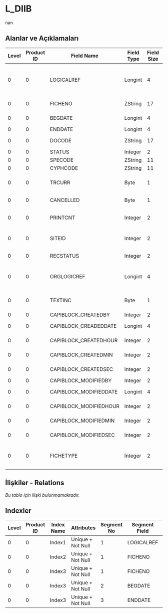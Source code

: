 # L_DIIB

nan

## Alanlar ve Açıklamaları

| Level | Product ID | Field Name | Field Type | Field Size | Field Offset | Türkçe Açıklama | Expression |
| ----- | ---------- | ---------- | ---------- | ---------- | ------------ | --------------- | ---------- |
| 0 | 0 | LOGICALREF | Longint | 4 | 0 | Dahilde İşleme İzin Belgesi Log. Ref. | Inward Processing License Logical Reference |
| 0 | 0 | FICHENO | ZString | 17 | 4 | Fiş numarası | Slip Number |
| 0 | 0 | BEGDATE | Longint | 4 | 21 | Başlangıç tarihi | Start Date |
| 0 | 0 | ENDDATE | Longint | 4 | 25 | Bitiş Tarihi | End Date |
| 0 | 0 | DOCODE | ZString | 17 | 29 | Belge Numarası | Document number |
| 0 | 0 | STATUS | Integer | 2 | 46 | Durumu | Status |
| 0 | 0 | SPECODE | ZString | 11 | 48 | Özel Kod | Aux. Code |
| 0 | 0 | CYPHCODE | ZString | 11 | 59 | Yetki Kodu | Auth. Code |
| 0 | 0 | TRCURR | Byte | 1 | 70 | İD Türü | Transaction Currency Type |
| 0 | 0 | CANCELLED | Byte | 1 | 71 | Kullanımda Değil | Not In Use |
| 0 | 0 | PRINTCNT | Integer | 2 | 72 | Basılmış Toplam Hesap | Total Count of Printed |
| 0 | 0 | SITEID | Integer | 2 | 74 | Veri Merkezi | Data Processing Site |
| 0 | 0 | RECSTATUS | Integer | 2 | 76 | Kayıt Durumu | Record Status |
| 0 | 0 | ORGLOGICREF | Longint | 4 | 78 | Orijinal Kayıt Log. Ref. | Original Record Logical Reference |
| 0 | 0 | TEXTINC | Byte | 1 | 82 | Ayrıntılı Açıklama İçerir | Contains Detail Description |
| 0 | 0 | CAPIBLOCK_CREATEDBY | Integer | 2 | 83 | Oluşturan | Created By |
| 0 | 0 | CAPIBLOCK_CREADEDDATE | Longint | 4 | 85 | Oluşturulma Tarihi | Created Date |
| 0 | 0 | CAPIBLOCK_CREATEDHOUR | Integer | 2 | 89 | Oluşturulma Saati | Created Hour |
| 0 | 0 | CAPIBLOCK_CREATEDMIN | Integer | 2 | 91 | Oluşturulma Dakikası | Created Minute |
| 0 | 0 | CAPIBLOCK_CREATEDSEC | Integer | 2 | 93 | Oluşturulma Saniyesi | Created Second |
| 0 | 0 | CAPIBLOCK_MODIFIEDBY | Integer | 2 | 95 | Değiştiren | Modified By |
| 0 | 0 | CAPIBLOCK_MODIFIEDDATE | Longint | 4 | 97 | Değiştirilme Tarihi | Modified Date |
| 0 | 0 | CAPIBLOCK_MODIFIEDHOUR | Integer | 2 | 101 | Değiştirilme Saati | Modified Hour |
| 0 | 0 | CAPIBLOCK_MODIFIEDMIN | Integer | 2 | 103 | Değiştirilme Dakikası | Modified Minute |
| 0 | 0 | CAPIBLOCK_MODIFIEDSEC | Integer | 2 | 105 | Değiştirilme Saniyesi | Modified Second |
| 0 | 0 | FICHETYPE | Integer | 2 | 107 | Fiş Türü ; 0=DIIB; 1= Geçici Kabul | Fiche Type ;0 = DIIB;1 = Temporary Acceptance01 |

## İlişkiler - Relations

*Bu tablo için ilişki bulunmamaktadır.*

## Indexler

| Level | Product ID | Index Name | Attributes | Segment No | Segment Field | Sense |
| ----- | ---------- | ---------- | ---------- | ---------- | ------------- | ----- |
| 0 | 0 | Index1 | Unique + Not Null | 1 | LOGICALREF | Ascending |
| 0 | 0 | Index2 | Unique + Not Null | 1 | FICHENO | Ascending |
| 0 | 0 | Index3 | Unique + Not Null | 1 | FICHENO | Ascending |
| 0 | 0 | Index3 | Unique + Not Null | 2 | BEGDATE | Ascending |
| 0 | 0 | Index3 | Unique + Not Null | 3 | ENDDATE | Ascending |

